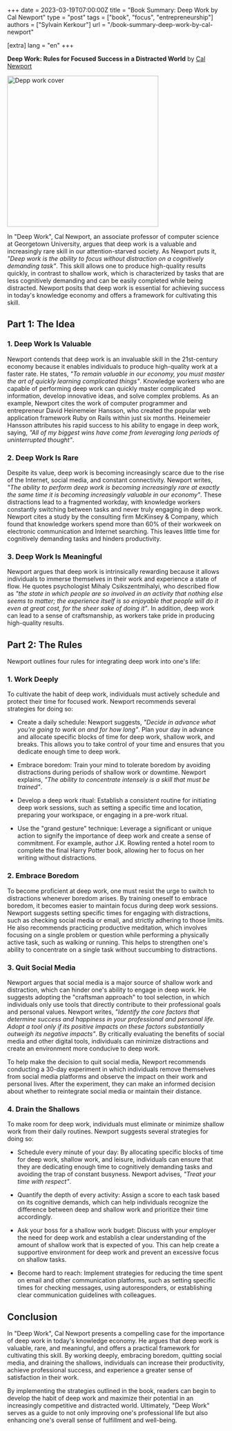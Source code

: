 +++
date = 2023-03-19T07:00:00Z
title = "Book Summary: Deep Work by Cal Newport"
type = "post"
tags = ["book", "focus", "entrepreneurship"]
authors = ["Sylvain Kerkour"]
url = "/book-summary-deep-work-by-cal-newport"

[extra]
lang = "en"
+++

**Deep Work: Rules for Focused Success in a Distracted World** by [Cal Newport](https://calnewport.com)


<img src="/books/summaries/deep_work_cover.jpg" alt="Depp work cover" style="height: 350px" />


In "Deep Work", Cal Newport, an associate professor of computer science at Georgetown University, argues that deep work is a valuable and increasingly rare skill in our attention-starved society. As Newport puts it, *"Deep work is the ability to focus without distraction on a cognitively demanding task"*. This skill allows one to produce high-quality results quickly, in contrast to shallow work, which is characterized by tasks that are less cognitively demanding and can be easily completed while being distracted. Newport posits that deep work is essential for achieving success in today's knowledge economy and offers a framework for cultivating this skill.

## Part 1: The Idea

### 1. Deep Work Is Valuable

Newport contends that deep work is an invaluable skill in the 21st-century economy because it enables individuals to produce high-quality work at a faster rate. He states, *"To remain valuable in our economy, you must master the art of quickly learning complicated things"*. Knowledge workers who are capable of performing deep work can quickly master complicated information, develop innovative ideas, and solve complex problems. As an example, Newport cites the work of computer programmer and entrepreneur David Heinemeier Hansson, who created the popular web application framework Ruby on Rails within just six months. Heinemeier Hansson attributes his rapid success to his ability to engage in deep work, saying, *"All of my biggest wins have come from leveraging long periods of uninterrupted thought"*.

### 2. Deep Work Is Rare

Despite its value, deep work is becoming increasingly scarce due to the rise of the Internet, social media, and constant connectivity. Newport writes, *"The ability to perform deep work is becoming increasingly rare at exactly the same time it is becoming increasingly valuable in our economy"*. These distractions lead to a fragmented workday, with knowledge workers constantly switching between tasks and never truly engaging in deep work. Newport cites a study by the consulting firm McKinsey & Company, which found that knowledge workers spend more than 60% of their workweek on electronic communication and Internet searching. This leaves little time for cognitively demanding tasks and hinders productivity.

### 3. Deep Work Is Meaningful

Newport argues that deep work is intrinsically rewarding because it allows individuals to immerse themselves in their work and experience a state of flow. He quotes psychologist Mihaly Csikszentmihalyi, who described flow as *"the state in which people are so involved in an activity that nothing else seems to matter; the experience itself is so enjoyable that people will do it even at great cost, for the sheer sake of doing it"*. In addition, deep work can lead to a sense of craftsmanship, as workers take pride in producing high-quality results.

## Part 2: The Rules

Newport outlines four rules for integrating deep work into one's life:

### 1. Work Deeply

To cultivate the habit of deep work, individuals must actively schedule and protect their time for focused work. Newport recommends several strategies for doing so:

- Create a daily schedule: Newport suggests, *"Decide in advance what you're going to work on and for how long"*. Plan your day in advance and allocate specific blocks of time for deep work, shallow work, and breaks. This allows you to take control of your time and ensures that you dedicate enough time to deep work.

- Embrace boredom: Train your mind to tolerate boredom by avoiding distractions during periods of shallow work or downtime. Newport explains, *"The ability to concentrate intensely is a skill that must be trained"*.

- Develop a deep work ritual: Establish a consistent routine for initiating deep work sessions, such as setting a specific time and location, preparing your workspace, or engaging in a pre-work ritual.

- Use the "grand gesture" technique: Leverage a significant or unique action to signify the importance of deep work and create a sense of commitment. For example, author J.K. Rowling rented a hotel room to complete the final Harry Potter book, allowing her to focus on her writing without distractions.

### 2. Embrace Boredom

To become proficient at deep work, one must resist the urge to switch to distractions whenever boredom arises. By training oneself to embrace boredom, it becomes easier to maintain focus during deep work sessions. Newport suggests setting specific times for engaging with distractions, such as checking social media or email, and strictly adhering to those limits. He also recommends practicing productive meditation, which involves focusing on a single problem or question while performing a physically active task, such as walking or running. This helps to strengthen one's ability to concentrate on a single task without succumbing to distractions.

### 3. Quit Social Media

Newport argues that social media is a major source of shallow work and distraction, which can hinder one's ability to engage in deep work. He suggests adopting the "craftsman approach" to tool selection, in which individuals only use tools that directly contribute to their professional goals and personal values. Newport writes, *"Identify the core factors that determine success and happiness in your professional and personal life. Adopt a tool only if its positive impacts on these factors substantially outweigh its negative impacts"*. By critically evaluating the benefits of social media and other digital tools, individuals can minimize distractions and create an environment more conducive to deep work.

To help make the decision to quit social media, Newport recommends conducting a 30-day experiment in which individuals remove themselves from social media platforms and observe the impact on their work and personal lives. After the experiment, they can make an informed decision about whether to reintegrate social media or maintain their distance.


### 4. Drain the Shallows

To make room for deep work, individuals must eliminate or minimize shallow work from their daily routines. Newport suggests several strategies for doing so:

- Schedule every minute of your day: By allocating specific blocks of time for deep work, shallow work, and leisure, individuals can ensure that they are dedicating enough time to cognitively demanding tasks and avoiding the trap of constant busyness. Newport advises, *"Treat your time with respect"*.

- Quantify the depth of every activity: Assign a score to each task based on its cognitive demands, which can help individuals recognize the difference between deep and shallow work and prioritize their time accordingly.

- Ask your boss for a shallow work budget: Discuss with your employer the need for deep work and establish a clear understanding of the amount of shallow work that is expected of you. This can help create a supportive environment for deep work and prevent an excessive focus on shallow tasks.

- Become hard to reach: Implement strategies for reducing the time spent on email and other communication platforms, such as setting specific times for checking messages, using autoresponders, or establishing clear communication guidelines with colleagues.

## Conclusion

In "Deep Work", Cal Newport presents a compelling case for the importance of deep work in today's knowledge economy. He argues that deep work is valuable, rare, and meaningful, and offers a practical framework for cultivating this skill. By working deeply, embracing boredom, quitting social media, and draining the shallows, individuals can increase their productivity, achieve professional success, and experience a greater sense of satisfaction in their work.

By implementing the strategies outlined in the book, readers can begin to develop the habit of deep work and maximize their potential in an increasingly competitive and distracted world. Ultimately, "Deep Work" serves as a guide to not only improving one's professional life but also enhancing one's overall sense of fulfillment and well-being.
